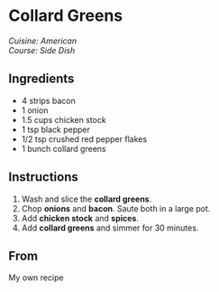 # Collard Greens

_Cuisine:  American_<br />
_Course:  Side Dish_

## Ingredients

- 4 strips bacon
- 1 onion
- 1.5 cups chicken stock
- 1 tsp black pepper
- 1/2 tsp crushed red pepper flakes
- 1 bunch collard greens

## Instructions

1. Wash and slice the **collard greens**.
1. Chop **onions** and **bacon**.  Saute both in a large pot.
1. Add **chicken stock** and **spices**.
1. Add **collard greens** and simmer for 30 minutes.

## From

My own recipe